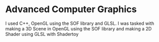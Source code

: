 # Advanced Computer Graphics

I used C++, OpenGL using the SOF library and GLSL. I was tasked with making a 3D Scene in OpenGL using the SOF library and making a 2D Shader using GLSL with Shadertoy